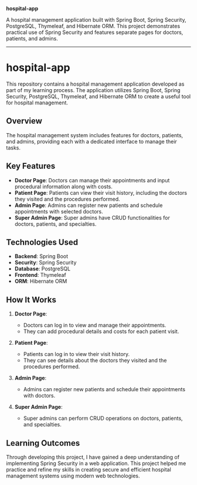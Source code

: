 
**hospital-app**

A hospital management application built with Spring Boot, Spring Security, PostgreSQL, Thymeleaf, and Hibernate ORM. 
This project demonstrates practical use of Spring Security and features separate pages for doctors, patients, and admins.

---

# hospital-app

This repository contains a hospital management application developed as part of my learning process. 
The application utilizes Spring Boot, Spring Security, 
PostgreSQL, Thymeleaf, and Hibernate ORM to create a 
useful tool for hospital management.

## Overview

The hospital management system includes features for doctors, patients, 
and admins, providing each with a dedicated interface to manage their tasks.

## Key Features

- **Doctor Page**: Doctors can manage their appointments and input procedural information along with costs.
- **Patient Page**: Patients can view their visit history, including the doctors they visited and the procedures performed.
- **Admin Page**: Admins can register new patients and schedule appointments with selected doctors.
- **Super Admin Page**: Super admins have CRUD functionalities for doctors, patients, and specialties.

## Technologies Used

- **Backend**: Spring Boot
- **Security**: Spring Security
- **Database**: PostgreSQL
- **Frontend**: Thymeleaf
- **ORM**: Hibernate ORM

## How It Works

1. **Doctor Page**: 
   - Doctors can log in to view and manage their appointments.
   - They can add procedural details and costs for each patient visit.

2. **Patient Page**:
   - Patients can log in to view their visit history.
   - They can see details about the doctors they visited and the procedures performed.

3. **Admin Page**:
   - Admins can register new patients and schedule their appointments with doctors.

4. **Super Admin Page**:
   - Super admins can perform CRUD operations on doctors, patients, and specialties.

## Learning Outcomes

Through developing this project, I have gained a deep understanding of implementing Spring Security in a web application. 
This project helped me practice and refine my skills in creating secure and 
efficient hospital management systems using modern web technologies.
